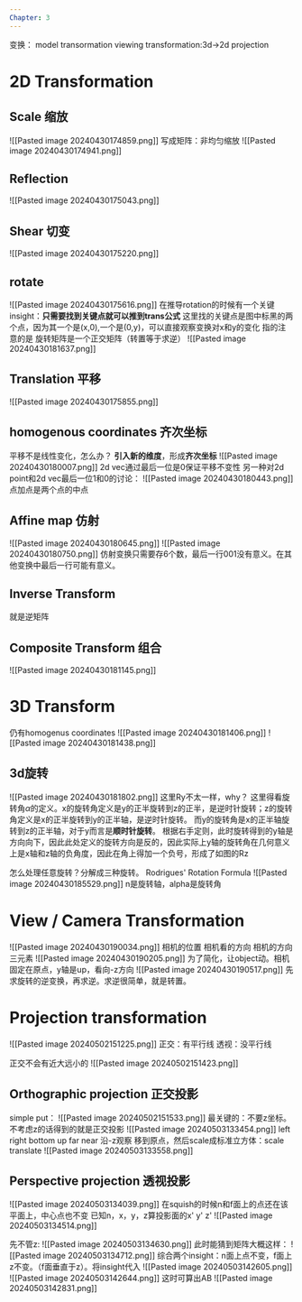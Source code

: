 ```yaml
---
Chapter: 3
---
```

变换：
model transormation
viewing transformation:3d->2d projection

# 2D Transformation
## Scale 缩放
![[Pasted image 20240430174859.png]]
写成矩阵：非均匀缩放
![[Pasted image 20240430174941.png]]

## Reflection
![[Pasted image 20240430175043.png]]
## Shear 切变
![[Pasted image 20240430175220.png]]

## rotate 
![[Pasted image 20240430175616.png]]
在推导rotation的时候有一个关键insight：**只需要找到关键点就可以推到trans公式**
这里找的关键点是图中标黑的两个点，因为其一个是(x,0),一个是(0,y)，可以直接观察变换对x和y的变化
指的注意的是 旋转矩阵是一个正交矩阵（转置等于求逆）
![[Pasted image 20240430181637.png]]
## Translation 平移
![[Pasted image 20240430175855.png]]
## homogenous coordinates 齐次坐标
平移不是线性变化，怎么办？ **引入新的维度**，形成**齐次坐标**
![[Pasted image 20240430180007.png]]
2d vec通过最后一位是0保证平移不变性
另一种对2d point和2d vec最后一位1和0的讨论：
![[Pasted image 20240430180443.png]]
点加点是两个点的中点

## Affine map 仿射
![[Pasted image 20240430180645.png]]
![[Pasted image 20240430180750.png]]
仿射变换只需要存6个数，最后一行001没有意义。在其他变换中最后一行可能有意义。

## Inverse Transform
就是逆矩阵

## Composite Transform 组合
![[Pasted image 20240430181145.png]]

# 3D Transform
仍有homogenus coordinates
![[Pasted image 20240430181406.png]]
![[Pasted image 20240430181438.png]]
## 3d旋转
![[Pasted image 20240430181802.png]]
这里Ry不太一样，why？
这里得看旋转角$\alpha$的定义。x的旋转角定义是y的正半旋转到z的正半，是逆时针旋转；z的旋转角定义是x的正半旋转到y的正半轴，是逆时针旋转。
而y的旋转角是x的正半轴旋转到z的正半轴，对于y而言是**顺时针旋转**。
根据右手定则，此时旋转得到的y轴是方向向下，因此此处定义的旋转方向是反的，因此实际上y轴的旋转角在几何意义上是x轴和z轴的负角度，因此在角上得加一个负号，形成了如图的Rz

怎么处理任意旋转？分解成三种旋转。
Rodrigues' Rotation Formula
![[Pasted image 20240430185529.png]]
n是旋转轴，alpha是旋转角

# View / Camera Transformation
![[Pasted image 20240430190034.png]]
相机的位置 相机看的方向 相机的方向 三元素
![[Pasted image 20240430190205.png]]
为了简化，让object动。相机固定在原点，y轴是up，看向-z方向
![[Pasted image 20240430190517.png]]
先求旋转的逆变换，再求逆。求逆很简单，就是转置。

# Projection transformation
![[Pasted image 20240502151225.png]]
正交：有平行线
透视：没平行线

正交不会有近大远小的
![[Pasted image 20240502151423.png]]

## Orthographic projection 正交投影
simple put：
![[Pasted image 20240502151533.png]]
最关键的：不要z坐标。 不考虑z的话得到的就是正交投影
![[Pasted image 20240503133454.png]]
left right bottom up far near
沿-z观察
移到原点，然后scale成标准立方体：scale translate
![[Pasted image 20240503133558.png]]
## Perspective projection 透视投影
![[Pasted image 20240503134039.png]]
在squish的时候n和f面上的点还在该平面上，中心点也不变
已知n，x，y，z算投影面的x' y' z'
![[Pasted image 20240503134514.png]]

先不管z:
![[Pasted image 20240503134630.png]]
此时能猜到矩阵大概这样：
![[Pasted image 20240503134712.png]]
综合两个insight：n面上点不变，f面上z不变。（f面垂直于z）。将insight代入
![[Pasted image 20240503142605.png]]
![[Pasted image 20240503142644.png]]
这时可算出AB
![[Pasted image 20240503142831.png]]
